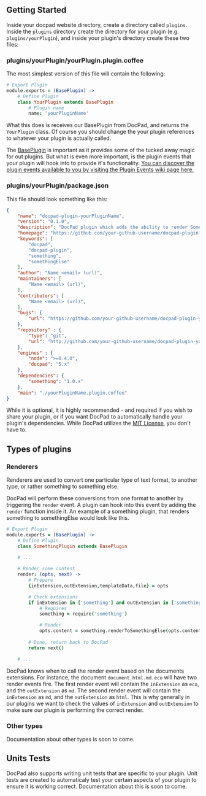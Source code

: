 ## Getting Started

Inside your docpad website directory, create a directory called `plugins`. Inside the `plugins` directory create the directory for your plugin (e.g. `plugins/yourPlugin`), and inside your plugin's directory create these two files:

### plugins/yourPlugin/yourPlugin.plugin.coffee

The most simplest version of this file will contain the following:

``` coffee
# Export Plugin
module.exports = (BasePlugin) ->
	# Define Plugin
	class YourPlugin extends BasePlugin
		# Plugin name
		name: 'yourPluginName'
```

What this does is receives our BasePlugin from DocPad, and returns the `YourPlugin` class. Of course you should change the your plugin references to whatever your plugin is actually called.

The [BasePlugin](https://github.com/bevry/docpad/blob/master/src/plugin.coffee) is important as it provides some of the tucked away magic for out plugins. But what is even more important, is the plugin events that your plugin will hook into to provide it's functionality. [You can discover the plugin events available to you by visiting the Plugin Events wiki page here.](https://github.com/bevry/docpad/wiki/Events)


### plugins/yourPlugin/package.json

This file should look something like this:

``` json
{
	"name": "docpad-plugin-yourPluginName",
	"version": "0.1.0",
	"description": "DocPad plugin which adds the ability to render Something to Something Else.",
	"homepage": "https://github.com/your-github-username/docpad-plugin-yourPluginName",
	"keywords": [
		"docpad",
		"docpad-plugin",
		"something",
		"somethingElse"
	],
	"author": "Name <email> (url)",
	"maintainers": [
		"Name <email> (url)",
	],
	"contributors": [
		"Name <email> (url)",
	],
	"bugs": {
		"url": "https://github.com/your-github-username/docpad-plugin-yourPluginName/issues"
	},
	"repository" : {
		"type": "git",
		"url": "http://github.com/your-github-username/docpad-plugin-yourPluginName.git"
	},
	"engines" : {
		"node": ">=0.4.0",
		"docpad": "5.x"
	},
	"dependencies": {
		"something": "1.0.x"
	},
	"main": "./yourPluginName.plugin.coffee"
}
```

While it is optional, it is highly recommended - and required if you wish to share your plugin, or if you want DocPad to automatically handle your plugin's dependencies. While DocPad utilizes the [MIT License](http://creativecommons.org/licenses/MIT/), you don't have to.


## Types of plugins

### Renderers

Renderers are used to convert one particular type of text format, to another type, or rather something to something else.

DocPad will perform these conversions from one format to another by triggering the `render` event. A plugin can hook into this event by adding the `render` function inside it. An example of a something plugin, that renders something to somethingElse would look like this.

``` coffee
# Export Plugin
module.exports = (BasePlugin) ->
	# Define Plugin
	class SomethingPlugin extends BasePlugin
	
	# ...

	# Render some content
	render: (opts, next) ->
		# Prepare
		{inExtension,outExtension,templateData,file} = opts

		# Check extensions
		if inExtension in ['something'] and outExtension in ['somethingElse']
			# Requires
			something = require('something')

			# Render
			opts.content = something.renderToSomethingElse(opts.content)
	
		# Done, return back to DocPad
		return next()

	# ...
```

DocPad knows when to call the render event based on the documents extensions. For instance, the document `document.html.md.eco` will have two render events fire. The first render event will contain the `inExtension` as `eco`, and the `outExtension` as `md`. The second render event will contain the `inExtension` as `md`, and the `outExtension` as `html`. This is why generally in our plugins we want to check the values of `inExtension` and `outExtension` to make sure our plugin is performing the correct render.


### Other types

Documentation about other types is soon to come.


## Units Tests

DocPad also supports writing unit tests that are specific to your plugin. Unit tests are created to automaticaly test your certain aspects of your plugin to ensure it is working correct. Documentation about this is soon to come.